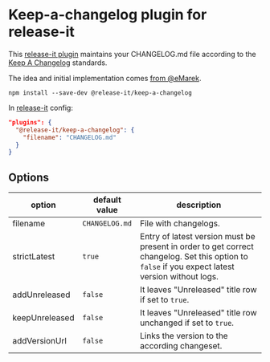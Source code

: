 # Keep-a-changelog plugin for release-it

This [release-it plugin](https://github.com/release-it/release-it/blob/master/docs/plugins/README.md) maintains your
CHANGELOG.md file according to the [Keep A Changelog](https://keepachangelog.com/) standards.

The idea and initial implementation comes [from @eMarek](https://github.com/release-it/release-it/issues/662).

```
npm install --save-dev @release-it/keep-a-changelog
```

In [release-it](https://github.com/release-it/release-it) config:

```json
"plugins": {
  "@release-it/keep-a-changelog": {
    "filename": "CHANGELOG.md"
  }
}
```

## Options

| option         | default value  | description                                                                                                                                      |
| -------------- | -------------- | ------------------------------------------------------------------------------------------------------------------------------------------------ |
| filename       | `CHANGELOG.md` | File with changelogs.                                                                                                                            |
| strictLatest   | `true`         | Entry of latest version must be present in order to get correct changelog. Set this option to `false` if you expect latest version without logs. |
| addUnreleased  | `false`        | It leaves "Unreleased" title row if set to `true`.                                                                                               |
| keepUnreleased | `false`        | It leaves "Unreleased" title row unchanged if set to `true`.                                                                                     |
| addVersionUrl  | `false`        | Links the version to the according changeset.                                                                                                    |
